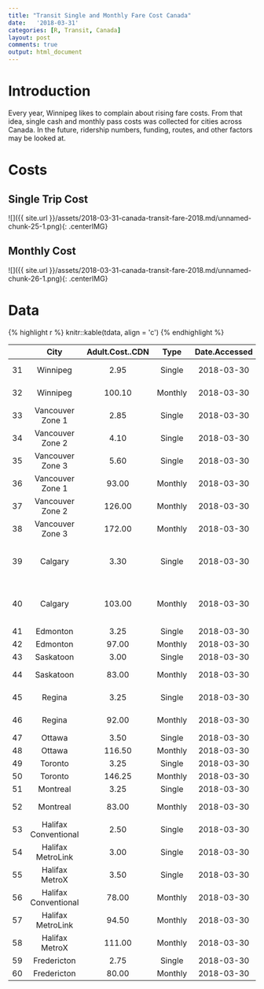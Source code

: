 ```yaml
---
title: "Transit Single and Monthly Fare Cost Canada"
date:   '2018-03-31'
categories: [R, Transit, Canada]
layout: post
comments: true
output: html_document
---
```


# Introduction

Every year, Winnipeg likes to complain about rising fare costs.  From that idea, single cash and monthly pass costs was collected for cities across Canada.  In the future, ridership numbers, funding, routes, and other factors may be looked at.

# Costs



## Single Trip Cost

![]({{ site.url }}/assets/2018-03-31-canada-transit-fare-2018.md/unnamed-chunk-25-1.png){: .centerIMG}

## Monthly Cost

![]({{ site.url }}/assets/2018-03-31-canada-transit-fare-2018.md/unnamed-chunk-26-1.png){: .centerIMG}

# Data


{% highlight r %}
knitr::kable(tdata, align = 'c')
{% endhighlight %}



|   |         City         | Adult.Cost..CDN |  Type   | Date.Accessed |                                                                            Fare.Site                                                                             | Year |
|:--|:--------------------:|:---------------:|:-------:|:-------------:|:----------------------------------------------------------------------------------------------------------------------------------------------------------------:|:----:|
|31 |       Winnipeg       |      2.95       | Single  |  2018-03-30   |                                              http://winnipegtransit.com/en/fares/say-hello-to-peggo/transit-fares/                                               | 2018 |
|32 |       Winnipeg       |     100.10      | Monthly |  2018-03-30   |                                              http://winnipegtransit.com/en/fares/say-hello-to-peggo/transit-fares/                                               | 2018 |
|33 |   Vancouver Zone 1   |      2.85       | Single  |  2018-03-30   |                                                   https://www.translink.ca/Fares-and-Passes/Single-Fares.aspx                                                    | 2018 |
|34 |   Vancouver Zone 2   |      4.10       | Single  |  2018-03-30   |                                                   https://www.translink.ca/Fares-and-Passes/Single-Fares.aspx                                                    | 2018 |
|35 |   Vancouver Zone 3   |      5.60       | Single  |  2018-03-30   |                                                   https://www.translink.ca/Fares-and-Passes/Single-Fares.aspx                                                    | 2018 |
|36 |   Vancouver Zone 1   |      93.00      | Monthly |  2018-03-30   |                                                   https://www.translink.ca/Fares-and-Passes/Monthly-Pass.aspx                                                    | 2018 |
|37 |   Vancouver Zone 2   |     126.00      | Monthly |  2018-03-30   |                                                   https://www.translink.ca/Fares-and-Passes/Monthly-Pass.aspx                                                    | 2018 |
|38 |   Vancouver Zone 3   |     172.00      | Monthly |  2018-03-30   |                                                   https://www.translink.ca/Fares-and-Passes/Monthly-Pass.aspx                                                    | 2018 |
|39 |       Calgary        |      3.30       | Single  |  2018-03-30   | http://www.calgary.ca/CFOD/Finance/Pages/Plans-Budgets-and-Financial-Reports/user-fees-and-rates.aspx?redirect=/ca/fs/pages/plans-budgets-and-financial-reports/ | 2018 |
|40 |       Calgary        |     103.00      | Monthly |  2018-03-30   | http://www.calgary.ca/CFOD/Finance/Pages/Plans-Budgets-and-Financial-Reports/user-fees-and-rates.aspx?redirect=/ca/fs/pages/plans-budgets-and-financial-reports/ | 2018 |
|41 |       Edmonton       |      3.25       | Single  |  2018-03-30   |                                                          https://www.edmonton.ca/ets/fares-passes.aspx                                                           | 2018 |
|42 |       Edmonton       |      97.00      | Monthly |  2018-03-30   |                                                          https://www.edmonton.ca/ets/fares-passes.aspx                                                           | 2018 |
|43 |      Saskatoon       |      3.00       | Single  |  2018-03-30   |                                                            https://transit.saskatoon.ca/fares-passes                                                             | 2018 |
|44 |      Saskatoon       |      83.00      | Monthly |  2018-03-30   |                                                 https://transit.saskatoon.ca/fares-passes/monthly-annual-passes                                                  | 2018 |
|45 |        Regina        |      3.25       | Single  |  2018-03-30   |                                        https://www.regina.ca/residents/transit-services/regina-transit/choose-your-fare/                                         | 2018 |
|46 |        Regina        |      92.00      | Monthly |  2018-03-30   |                                        https://www.regina.ca/residents/transit-services/regina-transit/choose-your-fare/                                         | 2018 |
|47 |        Ottawa        |      3.50       | Single  |  2018-03-30   |                                                        http://www.octranspo.com/tickets-and-passes/fares                                                         | 2018 |
|48 |        Ottawa        |     116.50      | Monthly |  2018-03-30   |                                                        http://www.octranspo.com/tickets-and-passes/fares                                                         | 2018 |
|49 |       Toronto        |      3.25       | Single  |  2018-03-30   |                                                      https://www.ttc.ca/Fares_and_passes/Prices/Prices.jsp                                                       | 2018 |
|50 |       Toronto        |     146.25      | Monthly |  2018-03-30   |                                                      https://www.ttc.ca/Fares_and_passes/Prices/Prices.jsp                                                       | 2018 |
|51 |       Montreal       |      3.25       | Single  |  2018-03-30   |                                                      http://www.stm.info/en/info/fares/transit-fares/1-trip                                                      | 2018 |
|52 |       Montreal       |      83.00      | Monthly |  2018-03-30   |                                                   http://www.stm.info/en/info/fares/transit-fares/monthly-pass                                                   | 2018 |
|53 | Halifax Conventional |      2.50       | Single  |  2018-03-30   |                                            https://www.halifax.ca/transportation/halifax-transit/fares-tickets-passes                                            | 2018 |
|54 |  Halifax MetroLink   |      3.00       | Single  |  2018-03-30   |                                            https://www.halifax.ca/transportation/halifax-transit/fares-tickets-passes                                            | 2018 |
|55 |    Halifax MetroX    |      3.50       | Single  |  2018-03-30   |                                            https://www.halifax.ca/transportation/halifax-transit/fares-tickets-passes                                            | 2018 |
|56 | Halifax Conventional |      78.00      | Monthly |  2018-03-30   |                                            https://www.halifax.ca/transportation/halifax-transit/fares-tickets-passes                                            | 2018 |
|57 |  Halifax MetroLink   |      94.50      | Monthly |  2018-03-30   |                                            https://www.halifax.ca/transportation/halifax-transit/fares-tickets-passes                                            | 2018 |
|58 |    Halifax MetroX    |     111.00      | Monthly |  2018-03-30   |                                            https://www.halifax.ca/transportation/halifax-transit/fares-tickets-passes                                            | 2018 |
|59 |     Fredericton      |      2.75       | Single  |  2018-03-30   |                                                            http://www.fredericton.ca/en/transit/fares                                                            | 2018 |
|60 |     Fredericton      |      80.00      | Monthly |  2018-03-30   |                                                            http://www.fredericton.ca/en/transit/fares                                                            | 2018 |
